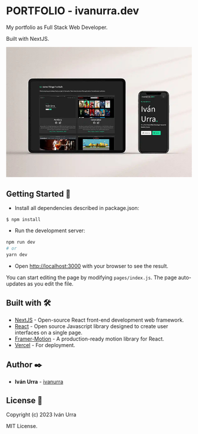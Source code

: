 # PORTFOLIO - ivanurra.dev

My portfolio as Full Stack Web Developer.
 
Built with NextJS.


![Screenshot](public/mockup-pic.jpg)


## Getting Started 🚀

* Install all dependencies described in package.json:

```
$ npm install
```

* Run the development server:

```bash
npm run dev
# or
yarn dev
```

* Open [http://localhost:3000](http://localhost:3000) with your browser to see the result.

You can start editing the page by modifying `pages/index.js`. The page auto-updates as you edit the file.

## Built with 🛠️

* [NextJS](https://nextjs.org/) - Open-source React front-end development web framework.
* [React](https://reactjs.org/) - Open source Javascript library designed to create user interfaces on a single page.
* [Framer-Motion](https://www.framer.com/motion/) - A production-ready motion library for React.
* [Vercel](https://vercel.com/) - For deployment.

## Author ✒️

* **Iván Urra** - [ivanurra](https://github.com/ivanurra)

## License 📄

Copyright (c) 2023 Iván Urra

MIT License. 
